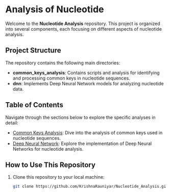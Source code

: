 # Analysis of Nucleotide

Welcome to the **Nucleotide Analysis** repository. This project is organized into several components, each focusing on different aspects of nucleotide analysis.

## Project Structure

The repository contains the following main directories:

- **common_keys_analysis**: Contains scripts and analysis for identifying and processing common keys in nucleotide sequences.
- **dnn**: Implements Deep Neural Network models for analyzing nucleotide data.

## Table of Contents

Navigate through the sections below to explore the specific analyses in detail:

- [Common Keys Analysis](./common_keys_analysis/): Dive into the analysis of common keys used in nucleotide sequences.
- [Deep Neural Network](./dnn/): Explore the implementation of Deep Neural Networks for nucleotide analysis.

## How to Use This Repository

1. Clone this repository to your local machine:
   ```bash
   git clone https://github.com/KrishnaRauniyar/Nucleotide_Analysis.git
